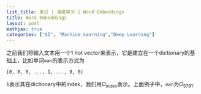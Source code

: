 ```yaml
---
list_title: 笔记 | 深度学习 | Word Embeddings
title: Word Embeddings
layout: post
mathjax: true
categories: ["AI", "Machine Learning","Deep Learning"]
---
```


之前我们将输入文本用一个1 hot vector来表示，它是建立在一个dictionary的基础上，比如单词`man`的表示方式为

```
[0, 0, 0, ..., 1, ..., 0, 0]
```
`1`表示其在dictionary中的index，我们用$O_{index}$表示。上面例子中，`man`为${O_{5791}}$.